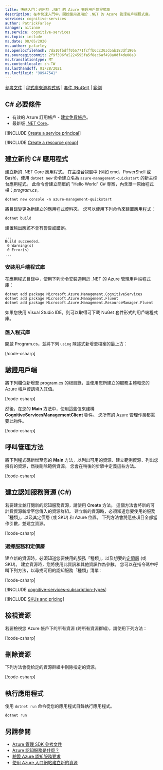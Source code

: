 ```yaml
---
title: 快速入門：適用於 .NET 的 Azure 管理用戶端程式庫
description: 在本快速入門中，開始使用適用於 .NET 的 Azure 管理用戶端程式庫。
services: cognitive-services
author: PatrickFarley
manager: nitinme
ms.service: cognitive-services
ms.topic: include
ms.date: 08/05/2020
ms.author: pafarley
ms.openlocfilehash: 7da10fbdff0b6771fcffb6cc303d5ab183df190a
ms.sourcegitcommit: 2f9f306fa5224595fa5f8ec6af498a0df4de08a8
ms.translationtype: MT
ms.contentlocale: zh-TW
ms.lasthandoff: 01/28/2021
ms.locfileid: "98947541"
---
```

[參考文件](/dotnet/api/overview/azure/cognitiveservices/management) | [程式庫來源程式碼](https://github.com/Azure/azure-sdk-for-net/tree/master/sdk/cognitiveservices/Microsoft.Azure.Management.CognitiveServices) | [套件 (NuGet)](https://www.nuget.org/packages/Microsoft.Azure.Management.CognitiveServices/) | [範例](https://github.com/Azure/azure-sdk-for-net/tree/master/sdk/cognitiveservices/Microsoft.Azure.Management.CognitiveServices/tests)

## <a name="c-prerequisites"></a>C# 必要條件

* 有效的 Azure 訂用帳戶 - [建立免費帳戶](https://azure.microsoft.com/free/)。
* 最新版 [.NET Core](https://dotnet.microsoft.com/download/dotnet-core)。

[!INCLUDE [Create a service principal](./create-service-principal.md)]

[!INCLUDE [Create a resource group](./create-resource-group.md)]

## <a name="create-a-new-c-application"></a>建立新的 C# 應用程式

建立新的 .NET Core 應用程式。 在主控台視窗中 (例如 cmd、PowerShell 或 Bash)，使用 `dotnet new` 命令建立名為 `azure-management-quickstart` 的新主控台應用程式。 此命令會建立簡單的 "Hello World" C# 專案，內含單一原始程式檔：*program.cs*。 

```console
dotnet new console -n azure-management-quickstart
```

將目錄變更為新建立的應用程式資料夾。 您可以使用下列命令來建置應用程式：

```console
dotnet build
```

建置輸出應該不會有警告或錯誤。 

```console
...
Build succeeded.
 0 Warning(s)
 0 Error(s)
...
```

### <a name="install-the-client-library"></a>安裝用戶端程式庫

在應用程式目錄中，使用下列命令安裝適用於 .NET 的 Azure 管理用戶端程式庫：

```console
dotnet add package Microsoft.Azure.Management.CognitiveServices
dotnet add package Microsoft.Azure.Management.Fluent
dotnet add package Microsoft.Azure.Management.ResourceManager.Fluent
```

如果您使用 Visual Studio IDE，則可以取得可下載 NuGet 套件形式的用戶端程式庫。

### <a name="import-libraries"></a>匯入程式庫

開啟 Program.cs，並將下列 `using` 陳述式新增至檔案的最上方：

[!code-csharp[](~/cognitive-services-quickstart-code/dotnet/azure_management_service/create_delete_resource.cs?name=snippet_using)]

## <a name="authenticate-the-client"></a>驗證用戶端

將下列欄位新增至 program.cs 的根目錄，並使用您所建立的服務主體和您的 Azure 帳戶資訊填入其值。

[!code-csharp[](~/cognitive-services-quickstart-code/dotnet/azure_management_service/create_delete_resource.cs?name=snippet_constants)]

然後，在您的 **Main** 方法中，使用這些值來建構 **CognitiveServicesManagementClient** 物件。 您所有的 Azure 管理作業都需要此物件。

[!code-csharp[](~/cognitive-services-quickstart-code/dotnet/azure_management_service/create_delete_resource.cs?name=snippet_assigns)]

## <a name="call-management-methods"></a>呼叫管理方法

將下列程式碼新增至您的 **Main** 方法，以列出可用的資源、建立範例資源、列出您擁有的資源，然後刪除範例資源。 您會在稍後的步驟中定義這些方法。

[!code-csharp[](~/cognitive-services-quickstart-code/dotnet/azure_management_service/create_delete_resource.cs?name=snippet_calls)]

## <a name="create-a-cognitive-services-resource-c"></a>建立認知服務資源 (C#)

若要建立並訂閱新的認知服務資源，請使用 **Create** 方法。 這個方法會將新的可計費資源新增至您傳入的資源群組。 建立新的資源時，必須知道您要使用的服務「種類」，以及其定價層 (或 SKU) 和 Azure 位置。 下列方法會將這些項目全部當作引數，並建立資源。

[!code-csharp[](~/cognitive-services-quickstart-code/dotnet/azure_management_service/create_delete_resource.cs?name=snippet_create)]

### <a name="choose-a-service-and-pricing-tier"></a>選擇服務和定價層

建立新的資源時，必須知道您要使用的服務「種類」，以及想要的[定價層](https://azure.microsoft.com/pricing/details/cognitive-services/) (或 SKU)。 建立資源時，您將使用此資訊和其他資訊作為參數。 您可以在指令碼中呼叫下列方法，以尋找可用的認知服務「種類」清單：

[!code-csharp[](~/cognitive-services-quickstart-code/dotnet/azure_management_service/create_delete_resource.cs?name=snippet_list_avail)]

[!INCLUDE [cognitive-services-subscription-types](../../../../includes/cognitive-services-subscription-types.md)]

[!INCLUDE [SKUs and pricing](./sku-pricing.md)]

## <a name="view-your-resources"></a>檢視資源

若要檢視您 Azure 帳戶下的所有資源 (跨所有資源群組)，請使用下列方法：

[!code-csharp[](~/cognitive-services-quickstart-code/dotnet/azure_management_service/create_delete_resource.cs?name=snippet_list)]

## <a name="delete-a-resource"></a>刪除資源

下列方法會從給定的資源群組中刪除指定的資源。

[!code-csharp[](~/cognitive-services-quickstart-code/dotnet/azure_management_service/create_delete_resource.cs?name=snippet_delete)]

## <a name="run-the-application"></a>執行應用程式

使用 `dotnet run` 命令從您的應用程式目錄執行應用程式。

```dotnet
dotnet run
```

## <a name="see-also"></a>另請參閱

* [Azure 管理 SDK 參考文件](/dotnet/api/overview/azure/cognitiveservices/management)
* [Azure 認知服務是什麼？](../../what-are-cognitive-services.md)
* [驗證 Azure 認知服務要求](../../authentication.md)
* [使用 Azure 入口網站建立新的資源](../../cognitive-services-apis-create-account.md)
